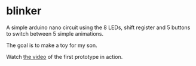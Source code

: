 # blinker

A simple arduino nano circuit using the 8 LEDs, shift register and 5 buttons to switch between 5 simple animations.

The goal is to make a toy for my son.

Watch [the video](https://www.youtube.com/watch?v=5JfHdG_UO38) of the first prototype in action.
